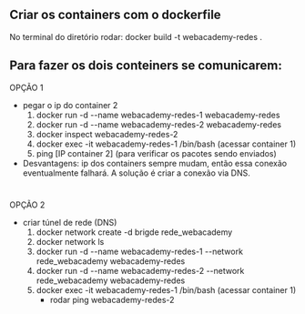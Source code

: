 ## Criar os containers com o dockerfile
No terminal do diretório rodar:
docker build -t webacademy-redes .


## Para fazer os dois conteiners se comunicarem:

OPÇÃO 1
- pegar o ip do container 2
    1. docker run -d --name webacademy-redes-1 webacademy-redes
    2. docker run -d --name webacademy-redes-2 webacademy-redes
    3. docker inspect webacademy-redes-2
    4. docker exec -it webacademy-redes-1 /bin/bash (acessar container 1)
    5. ping [IP container 2] (para verificar os pacotes sendo enviados)
- Desvantagens: ip dos containers sempre mudam, então essa conexão eventualmente falhará. A solução é criar a conexão via DNS.

#
OPÇÃO 2
- criar túnel de rede (DNS)
    1. docker network create -d brigde rede_webacademy 
    2. docker network ls
    3. docker run -d --name webacademy-redes-1 --network rede_webacademy webacademy-redes
    4. docker run -d --name webacademy-redes-2 --network rede_webacademy webacademy-redes
    5. docker exec -it webacademy-redes-1 /bin/bash (acessar container 1)
        - rodar ping webacademy-redes-2
